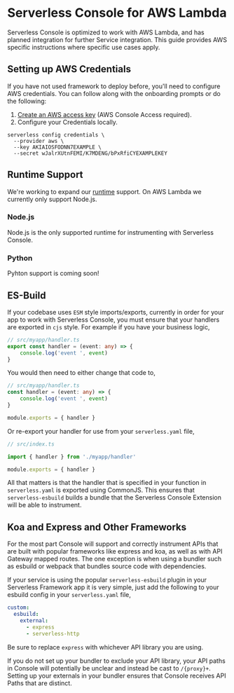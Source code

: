 <!--
title: AWS Lambda 
menuText: Platforms
description: Compatible Serverless Console Platform
menuOrder: 3
-->


# Serverless Console for AWS Lambda

Serverless Console is optimized to work with AWS Lambda, and has planned integration
for further Service integration. This guide provides AWS specific instructions
where specific use cases apply. 

## Setting up AWS Credentials
If you have not used framework to deploy before, you'll need to configure AWS
credentials. You can follow along with the onboarding prompts or do the
following:

1. [Create an AWS access key](https://www.serverless.com/framework/docs/providers/aws/guide/credentials#create-an-iam-user-and-access-key)
(AWS Console Access required).
2. Configure your Credentials locally.

```text
serverless config credentials \
  --provider aws \
  --key AKIAIOSFODNN7EXAMPLE \
  --secret wJalrXUtnFEMI/K7MDENG/bPxRfiCYEXAMPLEKEY
```

## Runtime Support
We're working to expand our [runtime](../../product/runtime.md) support. 
On AWS Lambda we currently only support Node.js.

### Node.js
Node.js is the only supported runtime for instrumenting with Serverless Console.

### Python
Pyhton support is coming soon!

## ES-Build
If your codebase uses `ESM` style imports/exports, currently in order for your app to work with Serverless Console, you must ensure that your handlers are exported in `cjs` style. For example if you have your business logic,

```typescript
// src/myapp/handler.ts
export const handler = (event: any) => {
    console.log('event ', event)
}
```

You would then need to either change that code to,

```typescript
// src/myapp/handler.ts
const handler = (event: any) => {
    console.log('event ', event)
}

module.exports = { handler }
```

Or re-export your handler for use from your `serverless.yaml` file,

```typescript
// src/index.ts

import { handler } from './myapp/handler'

module.exports = { handler }
```

All that matters is that the handler that is specified in your function in `serverless.yaml` is exported using CommonJS. This ensures that `serverless-esbuild` builds a bundle that the Serverless Console Extension will be able to instrument.

## Koa and Express and Other Frameworks

For the most part Console will support and correctly instrument APIs that are
built with popular frameworks like express and koa, as well as with API Gateway
mapped routes. The one exception is when using a bundler such as esbuild or
webpack that bundles source code with dependencies.

If your service is using the popular `serverless-esbuild` plugin in your
Serverless Framework app it is very simple, just add the following to your
esbuild config in your `serverless.yaml` file,

```yaml
custom:
  esbuild:
    external:
      - express
      - serverless-http
```

Be sure to replace `express` with whichever API library you are using.

If you do not set up your bundler to exclude your API library, your API paths in
Console will potentially be unclear and instead be cast to `/{proxy}+`. Setting
up your externals in your bundler ensures that Console receives API Paths that
are distinct.



